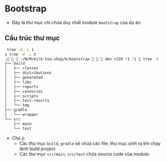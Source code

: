 # Bootstrap

- Đây là thư mục chỉ chứa duy nhất module `bootstrap` của dự án.

## Cấu trúc thư mục

```bash
 tree -d -L 1
❯ tree -d -L 2
.   ~/W/M/milk-tea-shop/b/bootstrap    dev +220 !1 ?1  tree -d -L 2              ✔  21:11:28  
├── build
│   ├── classes
│   ├── distributions
│   ├── generated
│   ├── libs
│   ├── reports
│   ├── resources
│   ├── scripts
│   ├── test-results
│   └── tmp
├── gradle
│   └── wrapper
└── src
    ├── main
    └── test
```

- Chú ý:
  - Các thư mục `build`, `gradle` sẽ chứa các file, thư mục sinh ra khi chạy lệnh build project.
  - Các thư mục `src/main`, `src/test` chứa source code của module.
